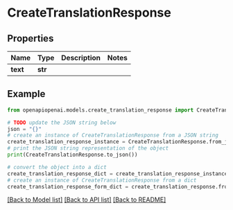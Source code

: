# CreateTranslationResponse


## Properties

Name | Type | Description | Notes
------------ | ------------- | ------------- | -------------
**text** | **str** |  | 

## Example

```python
from openapiopenai.models.create_translation_response import CreateTranslationResponse

# TODO update the JSON string below
json = "{}"
# create an instance of CreateTranslationResponse from a JSON string
create_translation_response_instance = CreateTranslationResponse.from_json(json)
# print the JSON string representation of the object
print(CreateTranslationResponse.to_json())

# convert the object into a dict
create_translation_response_dict = create_translation_response_instance.to_dict()
# create an instance of CreateTranslationResponse from a dict
create_translation_response_form_dict = create_translation_response.from_dict(create_translation_response_dict)
```
[[Back to Model list]](../README.md#documentation-for-models) [[Back to API list]](../README.md#documentation-for-api-endpoints) [[Back to README]](../README.md)


